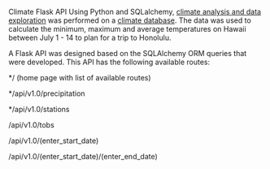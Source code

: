 Climate Flask API
Using Python and SQLalchemy, [climate analysis and data exploration](https://github.com/remco-mooij/climate-app/blob/master/climate_analysis.ipynb) was performed on a [climate database](https://github.com/remco-mooij/climate-app/blob/master/Resources/hawaii.sqlite).
The data was used to calculate the minimum, maximum and average temperatures on Hawaii between July 1 - 14 to plan for a trip to Honolulu.

A Flask API was designed based on the SQLAlchemy ORM queries that were developed. This API has the following available routes:


*/ (home page with list of available routes)


*/api/v1.0/precipitation


*/api/v1.0/stations


/api/v1.0/tobs


/api/v1.0/(enter_start_date)


/api/v1.0/(enter_start_date)/(enter_end_date)
